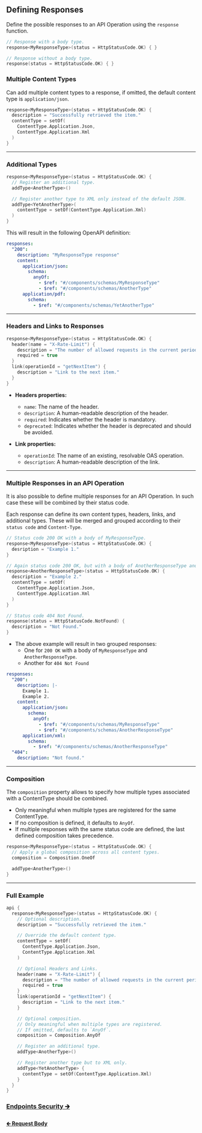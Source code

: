 ## Defining Responses

Define the possible responses to an API Operation using the `response` function.

```kotlin
// Response with a body type.
response<MyResponseType>(status = HttpStatusCode.OK) { }

// Response without a body type.
response(status = HttpStatusCode.OK) { }
```

### Multiple Content Types

Can add multiple content types to a response, if omitted, the default content type is `application/json`.

```kotlin
response<MyResponseType>(status = HttpStatusCode.OK) {
  description = "Successfully retrieved the item."
  contentType = setOf(
    ContentType.Application.Json,
    ContentType.Application.Xml
  )
}
```

---

### Additional Types

```kotlin
response<MyResponseType>(status = HttpStatusCode.OK) {
  // Register an additional type.
  addType<AnotherType>()

  // Register another type to XML only instead of the default JSON.
  addType<YetAnotherType>(
    contentType = setOf(ContentType.Application.Xml)
  )
}
```

This will result in the following OpenAPI definition:

```yaml
responses:
  "200":
    description: "MyResponseType response"
    content:
      application/json:
        schema:
          anyOf:
            - $ref: "#/components/schemas/MyResponseType"
            - $ref: "#/components/schemas/AnotherType"
      application/pdf:
        schema:
          - $ref: "#/components/schemas/YetAnotherType"
```

---

### Headers and Links to Responses

```kotlin
response<MyResponseType>(status = HttpStatusCode.OK) {
  header(name = "X-Rate-Limit") {
    description = "The number of allowed requests in the current period."
    required = true
  }
  link(operationId = "getNextItem") {
    description = "Link to the next item."
  }
}
```

- **Headers properties:**
  - `name`: The name of the header.
  - `description`: A human-readable description of the header.
  - `required`: Indicates whether the header is mandatory.
  - `deprecated`: Indicates whether the header is deprecated and should be avoided.


- **Link properties:**
  - `operationId`: The name of an existing, resolvable OAS operation.
  - `description`: A human-readable description of the link.

---

### Multiple Responses in an API Operation

It is also possible to define multiple responses for an API Operation.
In such case these will be combined by their status code.

Each response can define its own content types, headers, links, and additional types.
These will be merged and grouped according to their `status code` and `Content-Type`.

```kotlin
// Status code 200 OK with a body of MyResponseType.
response<MyResponseType>(status = HttpStatusCode.OK) {
  desription = "Example 1."
}

// Again status code 200 OK, but with a body of AnotherResponseType and more content-types.
response<AnotherResponseType>(status = HttpStatusCode.OK) {
  description = "Example 2."
  contentType = setOf(
    ContentType.Application.Json,
    ContentType.Application.Xml
  )
}

// Status code 404 Not Found.
response(status = HttpStatusCode.NotFound) {
  description = "Not Found."
}
```

- The above example will result in two grouped responses:
  - One for `200 OK` with a body of `MyResponseType` and `AnotherResponseType`.
  - Another for `404 Not Found`

```yaml
responses:
  "200":
    description: |-
      Example 1.
      Example 2.
    content:
      application/json:
        schema:
          anyOf:
            - $ref: "#/components/schemas/MyResponseType"
            - $ref: "#/components/schemas/AnotherResponseType"
      application/xml:
        schema:
          - $ref: "#/components/schemas/AnotherResponseType"
  "404":
    description: "Not found."
```

---

### Composition

The `composition` property allows to specify how multiple types associated with a ContentType should be combined.

- Only meaningful when multiple types are registered for the same ContentType.
- If no composition is defined, it defaults to `AnyOf`.
- If multiple responses with the same status code are defined, the last defined composition takes precedence.

```kotlin
response<MyResponseType>(status = HttpStatusCode.OK) {
  // Apply a global composition across all content types.
  composition = Composition.OneOf

  addType<AnotherType>()
}
```

--- 

### Full Example

```kotlin
api {
  response<MyResponseType>(status = HttpStatusCode.OK) {
    // Optional description.
    description = "Successfully retrieved the item."

    // Override the default content type.
    contentType = setOf(
      ContentType.Application.Json,
      ContentType.Application.Xml
    )

    // Optional Headers and Links.
    header(name = "X-Rate-Limit") {
      description = "The number of allowed requests in the current period."
      required = true
    }
    link(operationId = "getNextItem") {
      description = "Link to the next item."
    }

    // Optional composition.
    // Only meaningful when multiple types are registered.
    // If omitted, defaults to `AnyOf`.
    composition = Composition.AnyOf

    // Register an additional type.
    addType<AnotherType>()

    // Register another type but to XML only.
    addType<YetAnotherType> {
      contentType = setOf(ContentType.Application.Xml)
    }
  }
}
```

### [Endpoints Security 🡲](07-security.md)

#### [🡰 Request Body](05-request-body.md)
